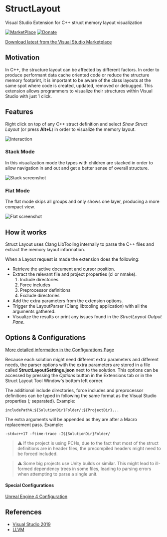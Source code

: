 # StructLayout

Visual Studio Extension for C++ struct memory layout visualization

[![MarketPlace](https://img.shields.io/badge/Visual_Studio_Marketplace-Latest-green.svg)](https://marketplace.visualstudio.com/items?itemName=RamonViladomat.StructLayout)
[![Donate](https://img.shields.io/badge/Donate-PayPal-green.svg)](https://www.paypal.com/cgi-bin/webscr?cmd=_donations&business=T2ZVTJM6S7926)

[Download latest from the Visual Studio Marketplace](https://marketplace.visualstudio.com/items?itemName=RamonViladomat.StructLayout)

## Motivation

In C++, the structure layout can be affected by different factors. In order to produce performant data cache oriented code or reduce the structure memory footprint, it is important to be aware of the class layouts at the same spot where code is created, updated, removed or debugged. This extension allows programmers to visualize their structures within Visual Studio with just 1 click.

## Features

Right click on top of any C++ struct definition and select *Show Struct Layout* (or press **Alt+L**) in order to visualize the memory layout.

![Interaction](https://github.com/Viladoman/StructLayout/wiki/data/StructLayoutTrigger.gif?raw=true)

### Stack Mode

In this visualization mode the types with children are stacked in order to allow navigation in and out and get a better sense of overall structure. 

![Stack screenshot](https://github.com/Viladoman/StructLayout/wiki/data/Stack.png?raw=true)

### Flat Mode

The flat mode skips all groups and only shows one layer, producing a more compact view. 

![Flat screenshot](https://github.com/Viladoman/StructLayout/wiki/data/Flat.png?raw=true)

## How it works

Struct Layout uses Clang LibTooling internally to parse the C++ files and extract the memory layout information.

When a Layout request is made the extension does the following: 
+ Retrieve the active document and cursor position. 
+ Extract the relevant file and project properties (cl or nmake).
  1. Include directories
  2. Force includes
  3. Preprocessor definitions
  4. Exclude directories
+ Add the extra parameters from the extension options.
+ Trigger the LayoutParser (Clang libtooling application) with all the arguments gathered.
+ Visualize the results or print any issues found in the *StructLayout Output Pane*. 

## Options & Configurations

[More detailed information in the Configurations Page](https://github.com/Viladoman/StructLayout/wiki/Configurations)

Because each solution might need different extra parameters and different needs, the parser options with the extra parameters are stored in a file called **StructLayoutSettings.json** next to the solution. This options can be accessed by pressing the *Options* button in the Extensions tab or in the Struct Layout Tool Window's bottom left corner.

The additional include directories, force includes and preprocessor definitions can be typed in following the same format as the Visual Studio properties (*;* separated).
Example:
```
includePathA;${SolutionDir}Folder/;${ProjectDir}...
```

The extra arguments will be appended as they are after a Macro replacement pass.
Example:
```
-std=c++17 -ftime-trace -I${SolutionDir}Folder/
```

> :warning: If the project is using PCHs, due to the fact that most of the struct definitions are in header files, the precompiled headers might need to be forced included. 

> :warning: Some big projects use Unity builds or similar. This might lead to ill-formed dependency trees in some files, leading to parsing errors when attempting to parse a single unit.

#### Special Configurations
[Unreal Engine 4 Configuration](https://github.com/Viladoman/StructLayout/wiki/Configurations#unreal-engine-4)

## References
- [Visual Studio 2019](https://visualstudio.microsoft.com/vs/)
- [LLVM](http://llvm.org/)
